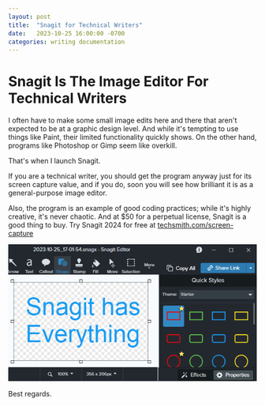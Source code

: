 ```yaml
---
layout: post
title:  "Snagit for Technical Writers"
date:   2023-10-25 16:00:00 -0700
categories: writing documentation
---
```

# Snagit Is The Image Editor For Technical Writers

I often have to make some small image edits here and there that aren't expected to be at a graphic design level. And while it's tempting to use things like Paint, their limited functionality quickly shows. On the other hand, programs like Photoshop or Gimp seem like overkill. 

That's when I launch Snagit. 

If you are a technical writer, you should get the program anyway just for its screen capture value, and if you do, soon you will see how brilliant it is as a general-purpose image editor.

Also, the program is an example of good coding practices; while it's highly creative, it's never chaotic. And at $50 for a perpetual license, Snagit is a good thing to buy. Try Snagit 2024 for free at [techsmith.com/screen-capture](https://www.techsmith.com/screen-capture.html)

<img src="/snagit.png" alt="Snagit 2024 workspace">

Best regards.
